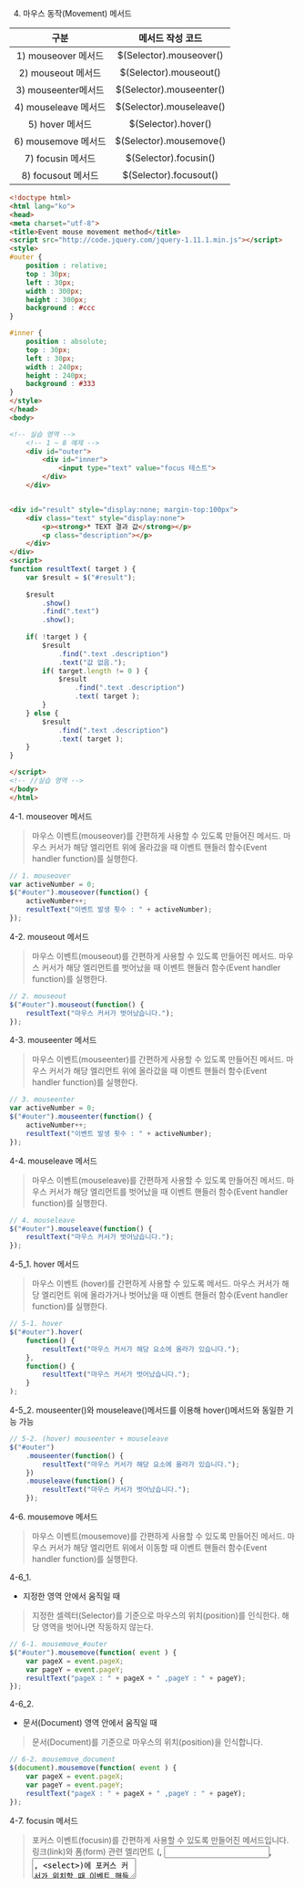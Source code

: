 4. 마우스 동작(Movement) 메서드

|        구분         |        메서드 작성 코드         |
| :---------------: | :----------------------: |
| 1) mouseover 메서드  | $(Selector).mouseover()  |
|  2) mouseout 메서드  |  $(Selector).mouseout()  |
| 3)  mouseenter메서드 | $(Selector).mouseenter() |
| 4) mouseleave 메서드 | $(Selector).mouseleave() |
|   5) hover 메서드    |   $(Selector).hover()    |
| 6) mousemove 메서드  | $(Selector).mousemove()  |
|  7) focusin 메서드   |  $(Selector).focusin()   |
|  8) focusout 메서드  |  $(Selector).focusout()  |



~~~html
<!doctype html>
<html lang="ko">
<head>
<meta charset="utf-8">
<title>Event mouse movement method</title>
<script src="http://code.jquery.com/jquery-1.11.1.min.js"></script>
<style>
#outer {
	position : relative;
	top : 30px;
	left : 30px;
	width : 300px;
	height : 300px;
	background : #ccc
}

#inner {
	position : absolute;
	top : 30px;
	left : 30px;
	width : 240px;
	height : 240px;
	background : #333
}
</style>
</head>
<body>

<!-- 실습 영역 -->	
	<!-- 1 ~ 8 예제 -->
	<div id="outer">
		<div id="inner">
			<input type="text" value="focus 테스트">
		</div>
	</div>


<div id="result" style="display:none; margin-top:100px">
	<div class="text" style="display:none">
		<p><strong>* TEXT 결과 값</strong></p>
		<p class="description"></p>
	</div>
</div>	
<script>
function resultText( target ) {
	var $result = $("#result");
	
	$result
		.show()
		.find(".text")
		.show();
		
	if( !target ) {
		$result
			.find(".text .description")
			.text("값 없음.");
		if( target.length != 0 ) {
			$result
				.find(".text .description")
				.text( target );
		}
	} else {
		$result
			.find(".text .description")
			.text( target );
	}
}

</script>
<!-- //실습 영역 -->
</body>
</html>
~~~





4-1. mouseover 메서드

> 마우스 이벤트(mouseover)를 간편하게 사용할 수 있도록 만들어진 메서드. 마우스 커서가 해당 엘리먼트 위에 올라갔을 때 이벤트 핸들러 함수(Event handler function)를 실행한다.

```javascript
// 1. mouseover
var activeNumber = 0;
$("#outer").mouseover(function() {
	activeNumber++;
	resultText("이벤트 발생 횟수 : " + activeNumber);
});
```

 



4-2. mouseout 메서드

> 마우스 이벤트(mouseout)를 간편하게 사용할 수 있도록 만들어진 메서드. 마우스 커서가 해당 엘리먼트를 벗어났을 때 이벤트 핸들러 함수(Event handler function)를 실행한다.

~~~javascript
// 2. mouseout
$("#outer").mouseout(function() {
	resultText("마우스 커서가 벗어났습니다.");
});
~~~





4-3. mouseenter 메서드

> 마우스 이벤트(mouseenter)를 간편하게 사용할 수 있도록 만들어진 메서드. 마우스 커서가 해당 엘리먼트 위에 올라갔을 때 이벤트 핸들러 함수(Event handler function)를 실행한다.

~~~javascript
// 3. mouseenter
var activeNumber = 0;
$("#outer").mouseenter(function() {
	activeNumber++;
	resultText("이벤트 발생 횟수 : " + activeNumber);
});
~~~





4-4. mouseleave 메서드

> 마우스 이벤트(mouseleave)를 간편하게 사용할 수 있도록 만들어진 메서드. 마우스 커서가 해당 엘리먼트를 벗어났을 때 이벤트 핸들러 함수(Event handler function)를 실행한다.

~~~javascript
// 4. mouseleave
$("#outer").mouseleave(function() {
	resultText("마우스 커서가 벗어났습니다.");
});
~~~



4-5_1. hover 메서드

> 마우스 이벤트 (hover)를 간편하게 사용할 수 있도록 메서드. 마우스 커서가 해당 엘리먼트 위에 올라가거나 벗어났을 때 이벤트 핸들러 함수(Event handler function)를 실행한다.

```javascript
// 5-1. hover
$("#outer").hover(
	function() {
		resultText("마우스 커서가 해당 요소에 올라가 있습니다.");
	},
	function() {
		resultText("마우스 커서가 벗어났습니다.");
	}
);
```





 4-5_2.  mouseenter()와 mouseleave()메서드를 이용해 hover()메서드와 동일한 기능 가능 

~~~javascript
// 5-2. (hover) mouseenter + mouseleave
$("#outer")
	.mouseenter(function() {
		resultText("마우스 커서가 해당 요소에 올라가 있습니다.");
	})
	.mouseleave(function() {
		resultText("마우스 커서가 벗어났습니다.");
	});
~~~





4-6. mousemove 메서드

> 마우스 이벤트(mousemove)를 간편하게 사용할 수 있도록 만들어진 메서드. 마우스 커서가 해당 엘리먼트 위에서 이동할 때 이벤트 핸들러 함수(Event handler function)를 실행한다.



4-6_1.

- 지정한 영역 안에서 움직일 때

> 지정한 셀렉터(Selector)를 기준으로 마우스의 위치(position)를 인식한다. 해당 영역을 벗어나면 작동하지 않는다.

```javascript
// 6-1. mousemove_#outer
$("#outer").mousemove(function( event ) {
	var pageX = event.pageX;
	var pageY = event.pageY;
	resultText("pageX : " + pageX + " ,pageY : " + pageY);
});
```





4-6_2.

- 문서(Document) 영역 안에서 움직일 때

> 문서(Document)를 기준으로 마우스의 위치(position)을 인식합니다.

```javascript
// 6-2. mousemove_document
$(document).mousemove(function( event ) {
	var pageX = event.pageX;
	var pageY = event.pageY;
	resultText("pageX : " + pageX + " ,pageY : " + pageY);
});
```





4-7. focusin 메서드

> 포커스 이벤트(focusin)를 간편하게 사용할 수 있도록 만들어진 메서드입니다. 링크(link)와 폼(form) 관련 엘리먼트 (<a>, <input>, <textarea>, <select>)에 포커스 커서가 위치할 때 이벤트 핸들러 함수(Event handler function)를 실행한다.

```javascript
// 7. focusin
$("input").focusin(function() {
	resultText("포커스가 표시되어 있습니다.");
});
```





4-8. focusout 메서드

> 포커스 이벤트(focusout)를 간편하게 사용할 수 있도록 만들어진 메서드. 링크(link)와 폼(form) 관련 엘리먼트 (<a>, <input>, <textarea>, <select>)에 포커스 커서가 벗어났을 때 이벤트 핸들러 함수(Event handler function)를 실행한다.

```javascript
// 8. focusout
$("input").focusout(function() {
	resultText("포커스가 빠져나갔습니다.");
});
```





___________________________



5. 브라우저(Browser) 메서드

|      구분       |      메서드 작성 코드       |
| :-----------: | :------------------: |
| 1) resize 메서드 | $(Selector).resize() |
| 2) scroll 메서드 | $(Selector).scroll() |



```html
<!doctype html>
<html lang="ko">
<head>
<meta charset="utf-8">
<title>Event browser method</title>
<script src="http://code.jquery.com/jquery-1.11.1.min.js"></script>
</head>
<body>

<!-- 실습 영역 -->	
	<!-- 2. scroll -->
	<div style="display:block; width:0px; height:2000px"></div>

<div id="result" style="display:none; margin-top:100px">
	<div class="text" style="display:none">
		<p><strong>* TEXT 결과 값</strong></p>
		<p class="description"></p>
	</div>
</div>
<script>
function resultText( target ) {
	var $result = $("#result");
	
	$result
		.show()
		.find(".text")
		.show();
		
	if( !target ) {
		$result
			.find(".text .description")
			.text("값 없음.");
		if( target.length != 0 ) {
			$result
				.find(".text .description")
				.text( target );
		}
	} else {
		$result
			.find(".text .description")
			.text( target );
	}
}


</script>
<!-- //실습 영역 -->
</body>
</html>
```





5-1. resize 메서드

> 브라우저(Browser)의 크기를 조정하는 이벤트 타입.



```javascript
// 1. resize
$(window).resize(function() {
	var width = $(window).width();
	var height = $(window).height();
	resultText('width:' + width + ', height:' + height);
});
```





5-2. scroll 메서드

> 마우스 스크롤(scroll)의 반응에 관련한 이벤트 타입.



```javascript
// 2. scroll
$(document).scroll(function() {
	resultText('scroll 높이값:' + $(document).scrollTop());
});
```





_______________________



6. 키보드(keyboard) 메서드

|       구분        |       메서드 작성 코드        |
| :-------------: | :--------------------: |
| 1) keydown 메서드  | $(Selector).keydown()  |
|  2) keyup 메서드   |  $(Selector).keyup()   |
| 3)keypress 메서드  | $(Selector).keypress() |
| 4) focusin  메서드 | $(Selector).focusin()  |
| 5)focusout 메서드  | $(Selector).focusout() |



6-1. keydown 메서드

> 키보드 이벤트(keydown)를 간편하게 사용할 수 있도록 만들어진 메서드. 키보드의 키를 임의로 눌렀을 때 이벤트 핸들러 함수 (Event handler function)를 실행.



```javascript
// 1. keydown
$(document).keydown(function() {
	resultText("키보드 키를 임의로 누르고 있습니다.");
});
```





6-2. keyup 메서드

> 키보드 이벤트(keyup)를 간편하게 사용할 수 있도록 만든 메서드. 임의의 키보드를 눌렀다가 뗐을 때 이벤트 핸들러 함수 (Event handler function)를 실행.



```javascript
// 2. keyup
$(document).keyup(function() {
	resultText("누르고 있던 키에서 손가락을 뗏습니다.");
});
```





6-3. keypress 메서드

> 키보드 이벤트(keypress)를 간편하게 사용할 수 있도록 만들어진 메서드. 임의의 키보드 키를 눌렀을 때 이벤트 핸들러 함수 (Event handler function)를 실행.

> keypress()와 keydown()메서드는 비슷하지만 다른 결과값을 나타낸다. keydown()은 어떤 키(기능 키를 포함한, 예를 들면 ctrl, shift)가 눌렸는지 알 수 있지만 keypress()에서는 작동하지 않는다. 단, keypress()메서드는 텍스트의 대소문자를 명확히 가리기 때문에 주의해야 한다. 따라서 이러한 요건이 충족되어야 하는 상황에서는 keypress()메서드를 사용해야 한다.



```javascript
// 2. keypress
$(document).keypress(function() {
	resultText("키보드 키를 임의로 누르고 있습니다.");
});
```





6-4. focusin, focusout 메서드

> focusin() 메서드와 focusout()메서드는 키보드(keyboard) 이벤트인 동시에 마우스(mouse) 이벤트이고, 폼(form)에 관련한 중복적인 요소를 가지고 있는 특별한 이벤트이다. 그래서 실무에서 이를 구현할 때 이 점을 고려해야 한다.



```javascript
// 3. focusin & focusout
$("input").focusin(function() {
	resultText("포커스가 해당 요소에 표시되어 있습니다.");
}).focusout(function() {
	resultText("포커스가 빠져나갔습니다.");
});
```





-------------------------



7. 폼(form) 메서드



|      구분       |      메서드 작성 코드       |
| :-----------: | :------------------: |
| 1) focus 메서드  | $(Selector).focus()  |
|  2) blur 메서드  |  $(Selector).blur()  |
| 3) change 메서드 | $(Selector).change() |
| 4) select 메서드 | $(Selector).select() |
| 5) submit 메서드 | $(Selector).submit() |





```html
<!doctype html>
<html lang="ko">
<head>
<meta charset="utf-8">
<title>Event form method</title>
<script src="http://code.jquery.com/jquery-1.11.1.min.js"></script>
</head>
<body>

<!-- 실습 영역 -->	
	<form action="#" method="get">
		<a href="javascript:;">링크</a>
		<input type="text">
		<button type="button" id="add_focus">포커싱 하기</button>
		<button type="button" id="remove_focus">포커싱 빼기</button>
		<textarea cols="20" rows="10"></textarea>
		<select>
			<option value="사과">사과</option>
			<option value="배" selected>배</option>
			<option value="멜론">멜론</option>
		</select>
		<button type="submit" id="submit">폼 전송</button>
	</form>

<div id="result" style="display:none; margin-top:100px">
	<!-- Result : Text -->
	<div class="text" style="display:none">
		<p><strong>* TEXT 결과 값</strong></p>
		<p class="description" style="background:#eee"></p>
	</div>

	<!-- Result : Value -->
	<div class="value" style="display:none">
		<p><strong>* Value 결과 값</strong></p>
		<p class="description" style="background:#eee"></p>
	</div>
</div>
<script>

// 결과 확인이 필요한 부분만 해당 주석을 풀어주세요.

function resultText( target ) {
	var $result = $("#result");
	
	$result
		.show()
		.find(".text")
		.show();
		
	if( !target ) {
		$result
			.find(".text .description")
			.text("값 없음.");
		if( target.length != 0 ) {
			$result
				.find(".text .description")
				.text( target );
		}
	} else {
		$result
			.find(".text .description")
			.text( target );
	}
}

// Result : Value
function resultValue( target ) {
	var $result = $("#result");
	
	$result
		.show()
		.find(".value")
		.show();
		
	if( !target ) {
		$result
			.find(".value .description")
			.text("값 없음.");
		if( target.length != 0 ) {
			$result
				.find(".value .description")
				.text( target );
		}
	} else {
		$result
			.find(".value .description")
			.text( target );
	}
}

</script>
<!-- //실습 영역 -->
</body>
</html>
```



7-1_1. focus 메서드

> 링크(link)와 폼(form) 관련 엘리먼트( <a>, <input>, <textarea>, <select> )에 포커스를 위치한다.



```javascript
// 1-1. 강제 focus
$("#add_focus").click(function() {
	$("input").focus();
	resultText("포커스를 강제로 넣습니다.");
});
```



7-1_2.

 또는 포커스가 위치했을 때 이를 인식해 이벤트 핸들러 함수(Event handler function)를 실행한다.

```javascript
// 1-2. focus
$("a, input, textarea, select").focus(function() {
	resultText("포커스가 표시되어 있습니다.");
});
```





7-2_1. blur 메서드

> 링크(link)와 폼(form) 관련 엘리먼트( <a>, <input>, <textarea>, <select> )에 포커스를 빠져나가게 한다.



```javascript
// 2-1. 강제 blur
$("#remove_focus").click(function() {
	$("input").blur();
	resultText("포커스를 강제로 빠지게 합니다.");
});
```



7-2_2. 

 또는 포커스가 빠져나갔을 때 이를 인식해 이벤트 핸들러 함수(Event handler function)를 실행한다.

```javascript
// 2-2. blur
$("a, input, textarea, select").blur(function() {
	resultText("포커스가 빠져나갔습니다.");
});
```





7-3. change 메서드

> <select>, <input type="text">, <textarea> 의 값이 변경됐을 때 이를 감지하는 메서드.



```javascript
// 3. change
$("select").change(function() {
	resultValue( "바뀐 값 : " + $("select option:selected").val() );
});
```



7-4. select 메서드

> <input type="text">, <textarea> 의 값을 선택했을 때 이를 감지하는 메서드. 값을 선택한다는 의미는 입력한 텍스트를 마우스로 쭉 끌어 일부나 전체를 그룹화 한다는 것인데 평소에 우리가 글을 붙여 넣거나 잘라 내기 전 즉, 작성한 글을 편집할 때 단어나 문장을 선택하는 것과 같다.



~~~javascript
// 4. select
$("input, textarea").select(function() {
	resultText("텍스트가 선택(selected)되었습니다.");
});
~~~



7-5. submit 메서드

> 폼(form) 작성을 마치고 보내려 할 때 이를 감지하는 메서드. <input type="submit">, <button type="submit" /> 일 때나 <form>엘리먼트에 포커스가 들어간 상태에서 엔터 키를 눌렀을 때 이벤트가 작동합니다.



```javascript
// 5. submit
$("#submit").click(function() {
	resultText("폼 내용을 전송했습니다.");
});
```

